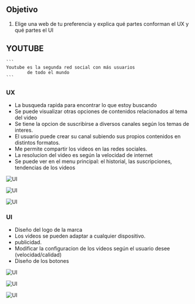 
## Objetivo

1. Elige una web de tu preferencia y explica qué partes conforman el UX y qué partes el UI

## YOUTUBE
	```
	Youtube es la segunda red social con más usuarios
			de todo el mundo 
	```

### UX

* La busqueda rapida para encontrar lo que estoy buscando
* Se puede visualizar otras opciones de contenidos relacionados al tema del video
* Se tiene la opcion de suscribirse a diversos canales según los temas de interes.
* El usuario puede crear su canal subiendo sus propios contenidos en distintos formatos.
* Me permite compartir los videos en las redes sociales.
* La resolucion del video es según la velocidad de internet
* Se puede ver en el menu principal: el historial, las suscripciones, tendencias de los videos 	 

![UI](imagen/Screenshot_2.png)

![UI](imagen/Screenshot_5.png)

![UI](imagen/Screenshot_3.png)

### UI

* Diseño del logo de la marca
* Los videos se pueden adaptar a cualquier dispositivo.
* publicidad.
* Modificar la configuracion de los videos según el usuario desee (velocidad/calidad)
* Diseño de los botones 

![UI](imagen/Screenshot_6.png)

![UI](imagen/Screenshot_4.png)

![UI](imagen/Screenshot_1.png)























